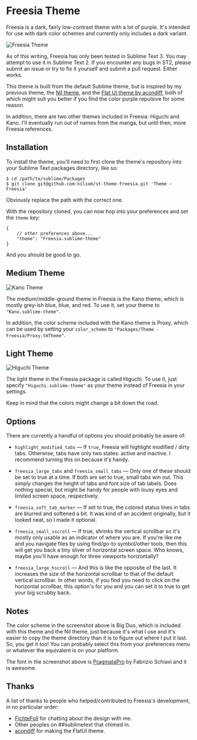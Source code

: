 Freesia Theme
==============================================================================

Freesia is a dark, fairly low-contrast theme with a lot of purple. It's intended for use with dark color schemes and currently only includes a dark variant.

![Freesia Theme](https://github.com/nilium/st-theme-freesia/raw/master/screenshot.png)

As of this writing, Freesia has only been tested in Sublime Text 3. You may attempt to use it in Sublime Text 2. If you encounter any bugs in ST2, please submit an issue or try to fix it yourself and submit a pull request. Either works.

This theme is built from the default Sublime theme, but is inspired by my previous theme, the [Nil theme](https://github.com/nilium/st2-nil-theme), and the [Flat UI theme by acondiff](https://github.com/acondiff/flatui-theme), both of which might suit you better if you find the color purple repulsive for some reason.

In addition, there are two other themes included in Freesia: Higuchi and Kano. I'll eventually run out of names from the manga, but until then, more Freesia references.


Installation
------------------------------------------------------------------------------

To install the theme, you'll need to first clone the theme's repository into your Sublime Text packages directory, like so:

    $ cd /path/to/sublime/Packages
    $ git clone git@github.com:nilium/st-theme-freesia.git 'Theme - Freesia'

Obviously replace the path with the correct one.

With the repository cloned, you can now hop into your preferences and set the `theme` key:

    {
        // other preferences above...
        "theme": "Freesia.sublime-theme"
    }

And you should be good to go.


Medium Theme
------------------------------------------------------------------------------

![Kano Theme](https://github.com/nilium/st-theme-freesia/raw/master/screenshot-kano.png)

The medium/middle-ground theme in Freesia is the Kano theme, which is mostly grey-ish blue, blue, and red. To use it, set your theme to `"Kano.sublime-theme"`.

In addition, the color scheme included with the Kano theme is Proxy, which can be used by setting your `color_scheme` to `"Packages/Theme - Freesia/Proxy.tmTheme"`.


Light Theme
------------------------------------------------------------------------------

![Higuchi Theme](https://github.com/nilium/st-theme-freesia/raw/master/screenshot-higuchi.png)

The light theme in the Freesia package is called Higuchi. To use it, just specify `"Higuchi.sublime-theme"` as your theme instead of Freesia in your settings.

Keep in mind that the colors might change a bit down the road.


Options
------------------------------------------------------------------------------

There are currently a handful of options you should probably be aware of:

 - `highlight_modified_tabs` — If `true`, Freesia will highlight modified / dirty tabs. Otherwise, tabs have only two states: active and inactive. I recommend turning this on because it's handy.

- `freesia_large_tabs` and `freesia_small_tabs` — Only one of these should be set to true at a time. If both are set to true, small tabs win out. This simply changes the height of tabs and font size of tab labels. Does nothing special, but might be handy for people with lousy eyes and limited screen space, respectively.

- `freesia_soft_tab_marker` — If set to true, the colored status lines in tabs are blurred and softened a bit. It was kind of an accident originally, but it looked neat, so I made it optional.

- `freesia_small_vscroll` — If true, shrinks the vertical scrollbar so it's mostly only usable as an indicator of where you are. If you're like me and you navigate files by using find/go-to symbol/other tools, then this will get you back a tiny sliver of horizontal screen space. Who knows, maybe you'll have enough for three viewports horizontally?

- `freesia_large_hscroll` — And this is like the opposite of the last. It increases the size of the horizontal scrollbar to that of the default vertical scrollbar. In other words, if you find you need to click on the horizontal scrollbar, this option's for you and you can set it to true to get your big scrubby back.


Notes
------------------------------------------------------------------------------

The color scheme in the screenshot above is Big Duo, which is included with this theme and the Nil theme, just because it's what I use and it's easier to copy the theme directory than it is to figure out where I put it last. So, you get it too! You can probably select this from your preferences menu or whatever the equivalent is on your platform.

The font in the screenshot above is [PragmataPro](http://www.fsd.it/fonts/pragmatapro.htm) by Fabrizio Schiavi and it is awesome.


Thanks
------------------------------------------------------------------------------

A list of thanks to people who helped/contributed to Freesia's development, in no particular order:

- [FichteFoll](https://github.com/FichteFoll) for chatting about the design with me.
- Other peoples on ##sublimetext that chimed in.
- [acondiff](https://github.com/acondiff) for making the FlatUI theme.
